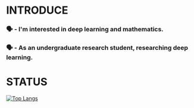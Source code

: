 <h1>INTRODUCE</h1>
<h3>🗣️ - I'm interested in deep learning and mathematics.</h3>
<h3>🗣️ - As an undergraduate research student, researching deep learning.</h3>
<h1>STATUS</h1>
<a href="https://github.com/kmmugyum/github-readme-stats"><img src="https://camo.githubusercontent.com/7a76e854a30500ae56fcdb3591a1e51d32fe6bac50e469e725b5e4066a933e8d/68747470733a2f2f6769746875622d726561646d652d73746174732e76657263656c2e6170702f6170692f746f702d6c616e67732f3f757365726e616d653d4b6f7377266c61796f75743d636f6d70616374" alt="Top Langs" data-canonical-src="https://github-readme-stats.vercel.app/api/top-langs/?username=kmmugyum&amp;layout=compact" style="max-width: 100%;"></a>
